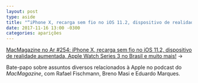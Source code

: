 ```yaml
---
layout: post
type: aside
title: "“iPhone X, recarga sem fio no iOS 11.2, dispositivo de realidade aumentada, Apple Watch Series 3 no Brasil e muito mais!”, no MacMagazine no Ar"
date: 2017-11-16 13:00 -0300
categories: aparições
---
```

[MacMagazine no Ar #254: iPhone X, recarga sem fio no iOS 11.2, dispositivo de realidade aumentada, Apple Watch Series 3 no Brasil e muito mais!](https://macmagazine.com.br/post/2017/11/16/macmagazine-no-ar-254-iphone-x-recarga-sem-fio-no-ios-11-2-dispositivo-de-realidade-aumentada-apple-watch-series-3-no-brasil-e-muito-mais/) &rarr; 

Bate-papo sobre assuntos diversos relacionados à Apple no podcast do _MacMagazine_, com Rafael Fischmann, Breno Masi e Eduardo Marques.